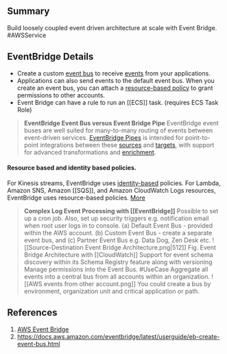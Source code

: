 ## Summary
Build loosely coupled event driven architecture at scale with Event Bridge. #AWSService 

## EventBridge Details
- Create a custom [event bus](https://docs.aws.amazon.com/eventbridge/latest/userguide/eb-event-bus.html) to receive [events](https://docs.aws.amazon.com/eventbridge/latest/userguide/eb-events.html) from your applications. 
-  Applications can also send events to the default event bus. When you create an event bus, you can attach a [resource-based policy](https://docs.aws.amazon.com/eventbridge/latest/userguide/eb-use-resource-based.html) to grant permissions to other accounts.
- Event Bridge can have a rule to run an [[ECS]] task. (requires ECS Task Role)
>**EventBridge Event Bus versus Event Bridge Pipe**
> 	EventBridge event buses are well suited for many-to-many routing of events between event-driven services.
> 	 [EventBridge Pipes](https://docs.aws.amazon.com/eventbridge/latest/userguide/eb-pipes.html) is intended for point-to-point integrations between these [sources](https://docs.aws.amazon.com/eventbridge/latest/userguide/eb-pipes-event-source.html) and [targets](https://docs.aws.amazon.com/eventbridge/latest/userguide/eb-pipes-event-target.html), with support for advanced transformations and [enrichment](https://docs.aws.amazon.com/eventbridge/latest/userguide/eb-pipes.html#pipes-enrichment).
 #### Resource based and identity based policies.
 For Kinesis streams, EventBridge uses [identity-based](https://docs.aws.amazon.com/eventbridge/latest/userguide/eb-use-identity-based.html) policies.
 For Lambda, Amazon SNS, Amazon [[SQS]], and Amazon CloudWatch Logs resources, EventBridge uses resource-based policies. [More](https://docs.aws.amazon.com/eventbridge/latest/userguide/eb-use-resource-based.html)

> **Complex Log Event Processing with [[EventBridge]]**
> Possible to set up a cron job. Also, set up security triggers e.g. notification email when root user logs in to console.
> (a) Default Event Bus - provided within the AWS account. (b) Custom Event Bus - create a separate event bus, and (c) Partner Event Bus e.g. Data Dog, Zen Desk etc.
> ![[Source-Destination Event Bridge Architecture.png|512]]
> Fig. Event Bridge Architecture with [[CloudWatch]]
> Support for event schema discovery within its Schema Registry feature along with versioning
> Manage permissions into the Event Bus. #UseCase Aggregate all events into a central bus from all accounts within an organization.
> ![[AWS events from other account.png]] 
> You could create a bus by environment, organization unit and critical application or path.

## References

1. [AWS Event Bridge](https://aws.amazon.com/eventbridge/) 
2. https://docs.aws.amazon.com/eventbridge/latest/userguide/eb-create-event-bus.html